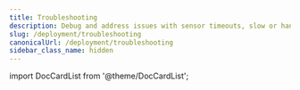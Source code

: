 ```yaml
---
title: Troubleshooting
description: Debug and address issues with sensor timeouts, slow or hanging code, or Dagster+ Hybrid performance issues.
slug: /deployment/troubleshooting
canonicalUrl: /deployment/troubleshooting
sidebar_class_name: hidden
---
```


import DocCardList from '@theme/DocCardList';

<DocCardList />
